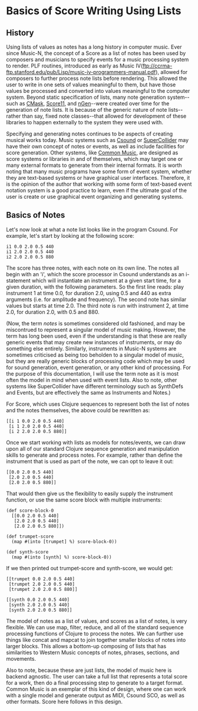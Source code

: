 # Basics of Score Writing Using Lists 

## History 

Using lists of values as notes has a long history in computer music.  Ever since Music-N, the concept of a Score as a list of notes has been used by composers and musicians to specify events for a music processing system to render. PLF routines, introduced as early as Music IV(ftp://ccrma-ftp.stanford.edu/pub/Lisp/music-iv-programmers-manual.pdf), allowed for composers to further process note lists before rendering.  This allowed the user to write in one sets of values meaningful to them, but have those values be processed and converted into values meaningful to the computer system. Beyond static specification of lists, many note generation system--such as [CMask](http://www2.ak.tu-berlin.de/~abartetzki/CMaskMan/CMask-Manual.htm), [Score11](http://ecmc.rochester.edu/ecmc/docs/score11/), and [nGen](http://mikelkuehn.com/index.php/ng)--were created over time for the generation of note lists. It is because of the generic nature of note lists--rather than say, fixed note classes--that allowed for development of these libraries to happen externally to the system they were used with. 

Specifying and generating notes continues to be aspects of creating musical works today. Music systems such as [Csound](http://csound.github.io) or [SuperCollider](http://supercollider.github.io) may have their own concept of notes or events, as well as include facilities for score generation. Other systems, like [Common Music](http://commonmusic.sourceforge.net/), are designed as score systems or libraries in and of themselves, which may target one or many external formats to generate from their internal formats. It is worth noting that many music programs have some form of event system, whether they are text-based systems or have graphical user interfaces.  Therefore, it is the opinion of the author that working with some form of text-based event notation system is a good practice to learn, even if the ultimate goal of the user is create or use graphical event organizing and generating systems.

## Basics of Notes

Let's now look at what a note list looks like in the program Csound.  For example, let's start by looking at the following score:

```
i1 0.0 2.0 0.5 440
i1 2.0 2.0 0.5 440
i2 2.0 2.0 0.5 880
```

The score has three notes, with each note on its own line.  The notes all begin with an 'i', which the score processor in Csound understands as an i-statement which will instantiate an instrument at a given start time, for a given duration, with the following parameters.  So the first line reads: play instrument 1 at time 0.0, for duration 2.0, using 0.5 and 440 as extra arguments (i.e. for amplitude and frequency).  The second note has similar values but starts at time 2.0. The third note is run with instrument 2, at time 2.0, for duration 2.0, with 0.5 and 880.

(Now, the term *notes* is sometimes considered old fashioned, and may be miscontrued to represent a singular model of music making.  However, the term has long been used, even if the understanding is that these are really generic events that may create new instances of instruments, or may do something else entirely. Similarly, instruments in Music-N systems are sometimes criticised as being too beholden to a singular model of music, but they are really generic blocks of processing code which may be used for sound generation, event generation, or any other kind of processing.  For the purpose of this documentation, I will use the term note as it is most often the model in mind when used with event lists.  Also to note, other systems like SuperCollider have different terminology such as SynthDefs and Events, but are effectively the same as Instruments and Notes.)

For Score, which uses Clojure sequences to represent both the list of notes and the notes themselves, the above could be rewritten as:

```
[[i 1 0.0 2.0 0.5 440]
 [i 1 2.0 2.0 0.5 440]
 [i 2 2.0 2.0 0.5 880]]
```

Once we start working with lists as models for notes/events, we can draw upon all of our standard Clojure sequence generation and manipulation skills to generate and process notes. For example, rather than define the instrument that is used as part of the note, we can opt to leave it out:

```
[[0.0 2.0 0.5 440]
 [2.0 2.0 0.5 440]
 [2.0 2.0 0.5 880]]
```

That would then give us the flexibility to easily supply the instrument function, or use the same score block with multiple instruments:
```
(def score-block-0
  [[0.0 2.0 0.5 440]
   [2.0 2.0 0.5 440]
   [2.0 2.0 0.5 880]])

(def trumpet-score
  (map #(into [trumpet] %) score-block-0))

(def synth-score
  (map #(into [synth] %) score-block-0))
```

If we then printed out trumpet-score and synth-score, we would get:

```
[[trumpet 0.0 2.0 0.5 440]
 [trumpet 2.0 2.0 0.5 440]
 [trumpet 2.0 2.0 0.5 880]]

[[synth 0.0 2.0 0.5 440]
 [synth 2.0 2.0 0.5 440]
 [synth 2.0 2.0 0.5 880]]
```

The model of notes as a list of values, and scores as a list of notes, is very flexible.  We can use map, filter, reduce, and all of the standard sequence processing functions of Clojure to process the notes.  We can further use things like concat and mapcat to join together smaller blocks of notes into larger blocks.  This allows a bottom-up composing of lists that has similarities to Western Music concepts of notes, phrases, sections, and movements.  

Also to note, because these are just lists, the model of music here is backend agnostic.  The user can take a full list that represents a total score for a work, then do a final processing step to generate to a target format.  Common Music is an exemplar of this kind of design, where one can work with a single model and generate output as MIDI, Csound SCO, as well as other formats.  Score here follows in this design.

